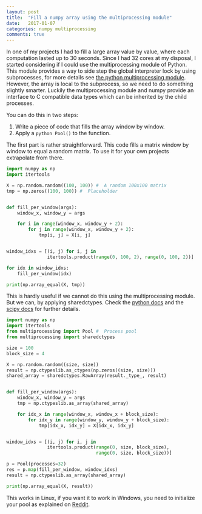 ```yaml
---
layout: post
title:  "Fill a numpy array using the multiprocessing module"
date:   2017-01-07
categories: numpy multiprocessing
comments: true
---
```

In one of my projects I had to fill a large array value by value, where each computation lasted up to 30 seconds. Since I had 32 cores at my disposal, I started considering if I could use the multiprocessing module of Python. This module provides a way to side step the global interpreter lock by using subprocesses, for more details see [the python multiprocessing module][python-multi]. However, the array is local to the subprocess, so we need to do something slightly smarter. Luckily the multiprocessing module and numpy provide an interface to C compatible data types which can be inherited by the child processes.

You can do this in two steps:

1. Write a piece of code that fills the array window by window.
2. Apply a ```python Pool()``` to the function.

The first part is rather straightforward. This code fills a matrix window by window to equal a random matrix. To use it for your own projects extrapolate from there.

```python
import numpy as np
import itertools

X = np.random.random((100, 100)) #  A random 100x100 matrix
tmp = np.zeros((100, 100)) #  Placeholder


def fill_per_window(args):
    window_x, window_y = args

    for i in range(window_x, window_y + 2):
        for j in range(window_x, window_y + 2):
            tmp[i, j] = X[i, j]


window_idxs = [(i, j) for i, j in
               itertools.product(range(0, 100, 2), range(0, 100, 2))]

for idx in window_idxs:
    fill_per_window(idx)

print(np.array_equal(X, tmp))
```
This is hardly useful if we cannot do this using the multiprocessing module. But we can, by applying sharedctypes. Check the [python docs][python-ctypes] and the [scipy docs][scipy-ctypes] for further details.

```python
import numpy as np
import itertools
from multiprocessing import Pool #  Process pool
from multiprocessing import sharedctypes

size = 100
block_size = 4

X = np.random.random((size, size))
result = np.ctypeslib.as_ctypes(np.zeros((size, size)))
shared_array = sharedctypes.RawArray(result._type_, result)


def fill_per_window(args):
    window_x, window_y = args
    tmp = np.ctypeslib.as_array(shared_array)

    for idx_x in range(window_x, window_x + block_size):
        for idx_y in range(window_y, window_y + block_size):
            tmp[idx_x, idx_y] = X[idx_x, idx_y]


window_idxs = [(i, j) for i, j in
               itertools.product(range(0, size, block_size),
                                 range(0, size, block_size))]

p = Pool(processes=32)
res = p.map(fill_per_window, window_idxs)
result = np.ctypeslib.as_array(shared_array)

print(np.array_equal(X, result))
```
This works in Linux, if you want it to work in Windows, you need to initialize your pool as explained on [Reddit][reddit].

[python-multi]: https://docs.python.org/2/library/multiprocessing.html
[reddit]: https://www.reddit.com/r/Python/comments/j3qjb/parformatlabpool_replacement/
[python-ctypes]: https://docs.python.org/2/library/multiprocessing.html#module-multiprocessing.sharedctypes
[scipy-ctypes]: https://docs.scipy.org/doc/numpy/reference/routines.ctypeslib.html
